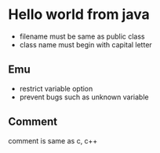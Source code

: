 # Hello world from java
* filename must be same as public class
* class name must begin with capital letter

## Emu
* restrict variable option
* prevent bugs such as unknown variable

## Comment
comment is same as c, c++
